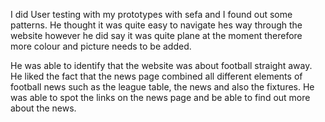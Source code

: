 I did User testing with my prototypes with sefa and I found out some patterns. He thought it was quite easy to navigate hes way through the website however he did say it was quite plane at the moment therefore more colour and picture needs to be added.

He was able to identify that the website was about football straight away. He liked the fact that the news page combined all different elements of football news such as the league table, the news and also the fixtures. He was able to spot the links on the news page and be able to find out more about the news. 